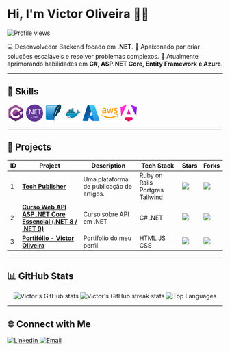 # Hi, I'm Victor Oliveira 👨‍💻

<p align="left">
  <img src="https://komarev.com/ghpvc/?username=victoroliveira59&color=blue" alt="Profile views" />
</p>

💻 Desenvolvedor Backend focado em **.NET**.
🎯 Apaixonado por criar soluções escaláveis e resolver problemas complexos.
🌱 Atualmente aprimorando habilidades em **C#, ASP.NET Core, Entity Framework e Azure**.

---

## 🚀 Skills

<p align="left">
  <img src="https://github.com/devicons/devicon/raw/master/icons/csharp/csharp-original.svg" alt="C#" width="40" height="40" />
  <img src="https://github.com/devicons/devicon/raw/master/icons/dotnetcore/dotnetcore-original.svg" alt=".NET Core" width="40" height="40" />
  <img src="https://github.com/devicons/devicon/raw/master/icons/sqlite/sqlite-original.svg" alt="SQL" width="40" height="40" />
  <img src="https://github.com/devicons/devicon/raw/master/icons/docker/docker-original.svg" alt="Docker" width="40" height="40" />
  <img src="https://github.com/devicons/devicon/raw/master/icons/azure/azure-original.svg" alt="Azure" width="40" height="40" />
  <img src="https://github.com/devicons/devicon/blob/master/icons/amazonwebservices/amazonwebservices-plain-wordmark.svg" alt="aws" width="40" height="40" />
  <img src="https://github.com/devicons/devicon/blob/master/icons/angular/angular-original.svg" alt="angualar"  width="40" height="40"/>
</p>

---

## 📂 Projects

<table>
  <thead>
    <tr align="center">
      <th>ID</th>
      <th>Project</th>
      <th>Description</th>
      <th>Tech Stack</th>
      <th>Stars</th>
      <th>Forks</th>
    </tr>
  </thead>
  <tbody>
    <tr>
      <td>1</td>
      <td><a href="https://github.com/victoroliveira59/tech_publisher"><b>Tech Publisher</b></a></td>
      <td>Uma plataforma de publicação de artigos.</td>
      <td>Ruby on Rails Portgres Tailwind</td>
      <td><img src="https://img.shields.io/github/stars/victoroliveira59/tech_publisher" /></td>
      <td><img src="https://img.shields.io/github/forks/victoroliveira59/tech_publisher" /></td>
    </tr>
    <tr>
      <td>2</td>
      <td><a href="https://github.com/victoroliveira59/APICatalogo"><b>Curso Web API ASP .NET Core Essencial (.NET 8 / .NET 9) </b></a></td>
      <td>Curso sobre API em .NET </td>
      <td>C# .NET </td>
      <td><img src="https://img.shields.io/github/stars/victoroliveira59/APICatalogo" /></td>
      <td><img src="https://img.shields.io/github/forks/victoroliveira59/APICatalogo" /></td>
    </tr>
     <tr>
      <td>3</td>
      <td><a href="https://github.com/victoroliveira59/Portifolio-VictorOliveira"><b>Portifólio - Victor Oliveira</b></a></td>
      <td> Portifolio do meu perfil </td>
      <td>HTML JS CSS</td>
      <td><img src="https://img.shields.io/github/forks/victoroliveira59/Portifolio-VictorOliveira" /></td>
      <td><img src="https://img.shields.io/github/forks/victoroliveira59/Portifolio-VictorOliveira" /></td>
    </tr>
  </tbody>
</table>

---

## 📊 GitHub Stats

<p align="center">
  <img src="https://github-readme-stats.vercel.app/api?username=victoroliveira59&theme=tokyonight&hide_border=true&include_all_commits=true&count_private=true" alt="Victor's GitHub stats" />
  <img src="https://github-readme-streak-stats.herokuapp.com/?user=victoroliveira59&theme=tokyonight&hide_border=true" alt="Victor's GitHub streak stats" />
  <img src="https://github-readme-stats.vercel.app/api/top-langs/?username=victoroliveira59&theme=tokyonight&hide_border=true&layout=compact" alt="Top Languages" />
</p>

---

## 🌐 Connect with Me

<p align="left">
  <a href="https://www.linkedin.com/in/victor-oliveira-785116195/">
    <img src="https://img.shields.io/badge/LinkedIn-Victor_Oliveira-blue?style=flat-square&logo=linkedin" alt="LinkedIn" />
  </a>
  <a href="mailto:victorsamueloliveira59@gmail.com">
    <img src="https://img.shields.io/badge/Email-victorsamueloliveira59@gmail.com-red?style=flat-square&logo=gmail" alt="Email" />
  </a>
</p>
